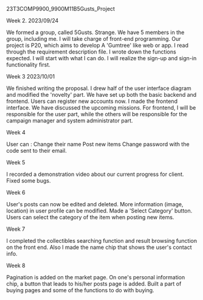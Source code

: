 23T3COMP9900_9900M11B5Gusts_Project

Week 2. 2023/09/24

We formed a group, called 5Gusts. Strange. We have 5 members in the group, including me. I will take charge of front-end programming.
Our project is P20, which aims to develop A 'Gumtree' like web or app. I read through the requirement description file. I wrote down the functions expected.
I will start with what I can do. I will realize the sign-up and sign-in functionality first.




Week 3 2023/10/01

We finished writing the proposal. I drew half of the user interface diagram and modified the 'novelty' part. 
We have set up both the basic backend and frontend. Users can register new accounts now. I made the frontend interface.
We have discussed the upcoming missions. For frontend, I will be responsible for the user part, while the others will be responsible for the campaign manager and system administrator part.




Week 4

User can :
Change their name
Post new items
Change password with the code sent to their email.




Week 5

I recorded a demonstration video about our current progress for client. 
Fixed some bugs.




Week 6

User's posts can now be edited and deleted.
More information (image, location) in user profile can be modified. 
Made a 'Select Category' button. 
Users can select the category of the item when posting new items. 




Week 7

I completed the collectibles searching function and result browsing function on the front end. 
Also I made the name chip that shows the user's contact info.




Week 8

Pagination is added on the market page. 
On one's personal information chip, a button that leads to his/her posts page is added. 
Built a part of buying pages and some of the functions to do with buying. 


